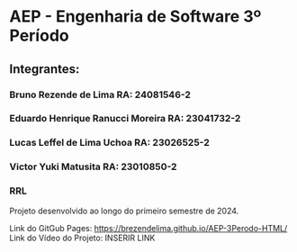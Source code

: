 # AEP - Engenharia de Software 3º Período

## Integrantes:
### Bruno Rezende de Lima RA: 24081546-2
### Eduardo Henrique Ranucci Moreira RA: 23041732-2
### Lucas Leffel de Lima Uchoa RA: 23026525-2
### Victor Yuki Matusita RA: 23010850-2

### RRL

Projeto desenvolvido ao longo do primeiro semestre de 2024.

Link do GitGub Pages: https://brezendelima.github.io/AEP-3Perodo-HTML/
Link do Vídeo do Projeto: INSERIR LINK
